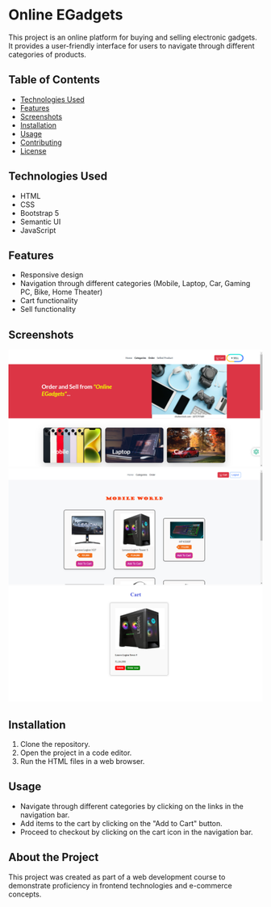 # Online EGadgets

This project is an online platform for buying and selling electronic gadgets. It provides a user-friendly interface for users to navigate through different categories of products.

## Table of Contents

- [Technologies Used](#technologies-used)
- [Features](#features)
- [Screenshots](#screenshots)
- [Installation](#installation)
- [Usage](#usage)
- [Contributing](#contributing)
- [License](#license)

## Technologies Used

- HTML
- CSS
- Bootstrap 5
- Semantic UI
- JavaScript

## Features

- Responsive design
- Navigation through different categories (Mobile, Laptop, Car, Gaming PC, Bike, Home Theater)
- Cart functionality
- Sell functionality

## Screenshots

![Home Page](img/home.png)
![Mobile Category](img/middle.png)
![Cart](img/cart.png)

## Installation

1. Clone the repository.
2. Open the project in a code editor.
3. Run the HTML files in a web browser.

## Usage

- Navigate through different categories by clicking on the links in the navigation bar.
- Add items to the cart by clicking on the "Add to Cart" button.
- Proceed to checkout by clicking on the cart icon in the navigation bar.


## About the Project

This project was created as part of a web development course to demonstrate proficiency in frontend technologies and e-commerce concepts.



